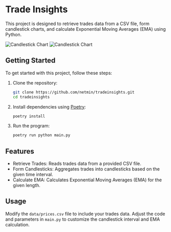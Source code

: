 
# Trade Insights

This project is designed to retrieve trades data from a CSV file, form candlestick charts, and calculate Exponential Moving Averages (EMA) using Python.

![Candlestick Chart](https://i.imgur.com/S6c65Ul.png)
![Candlestick Chart](https://i.imgur.com/HuNyrfp.png)

## Getting Started

To get started with this project, follow these steps:

1. Clone the repository:
   ```bash
   git clone https://github.com/netmin/tradeinsights.git
   cd tradeinsights
   ```

2. Install dependencies using [Poetry](https://python-poetry.org/):
   ```bash
   poetry install
   ```

3. Run the program:
   ```bash
   poetry run python main.py
   ```

## Features

- Retrieve Trades: Reads trades data from a provided CSV file.
- Form Candlesticks: Aggregates trades into candlesticks based on the given time interval.
- Calculate EMA: Calculates Exponential Moving Averages (EMA) for the given length.

## Usage

Modify the `data/prices.csv` file to include your trades data. Adjust the code and parameters in `main.py` to customize the candlestick interval and EMA calculation.
